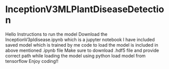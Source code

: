 # InceptionV3MLPlantDiseaseDetection
Hello
Instructions to run the model
Download the InceptionV3pldisease.ipynb which is a jupyter notebook
I have included saved model which is trained by me
code to load the model is included in above mentioned .ipynb file
Make sure to download .hdf5 file and provide correct path while loading the model using python load model from tensorflow
Enjoy coding!!
